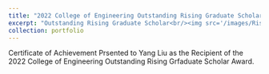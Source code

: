 ```yaml
---
title: "2022 College of Engineering Outstanding Rising Graduate Scholar"
excerpt: "Outstanding Rising Graduate Scholar<br/><img src='/images/Rising Scholar.pdf'style="width: 300px; height: 200px;">"
collection: portfolio
---
```


Certificate of Achievement Prsented to Yang Liu as the Recipient of the 2022 College of Engineering Outstanding Rising Grfaduate Scholar Award. 
